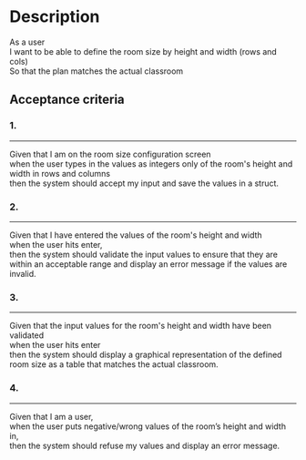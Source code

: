 # Description

As a user<br />
I want to be able to define the room size by height and width (rows and cols)<br />
So that the plan matches the actual classroom

## Acceptance criteria

### 1.
---
Given that I am on the room size configuration screen<br />
when the user types in the values as integers only of the room's height and width in rows and columns<br />
then the system should accept my input and save the values in a struct.

### 2.
---
Given that I have entered the values of the room's height and width<br />
when the user hits enter,<br />
then the system should validate the input values to ensure that they are within an acceptable range and display an error message if the values are invalid.

### 3.
---
Given that the input values for the room's height and width have been validated<br />
when the user hits enter<br />
then the system should display a graphical representation of the defined room size as a table that matches the actual classroom.

### 4.
---
Given that I am a user,<br />
when the user puts negative/wrong values of the room’s height and width in,<br />
then the system should refuse my values and display an error message.
